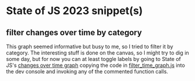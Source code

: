 # State of JS 2023 snippet(s)
## filter changes over time by category

This graph seemed informative but busy to me, so I tried to filter it by category. The interesting stuff is done on the canvas, so I might try to dig in some day, but for now you can at least toggle labels by going to State of JS's [changes over time graph](https://2023.stateofjs.com/en-US/libraries/#tools_arrows) copying the code in [filter_time_graph.js](https://github.com/ecce-domo/snippets/blob/main/state_of_js_snippets/filter_time_graph.js) into the dev console and invoking any of the commented function calls.
